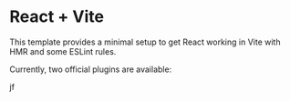 # React + Vite

This template provides a minimal setup to get React working in Vite with HMR and some ESLint rules.

Currently, two official plugins are available:

jf